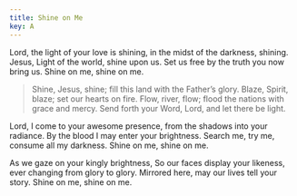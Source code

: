 ```yaml
---
title: Shine on Me
key: A
---
```

Lord, the light of your love is shining,
in the midst of the darkness, shining.
Jesus, Light of the world, shine upon us.
Set us free by the truth you now bring us.
Shine on me, shine on me.

>Shine, Jesus, shine;
fill this land with the Father’s glory.
Blaze, Spirit, blaze;
set our hearts on fire.
Flow, river, flow;
flood the nations with grace and mercy.
Send forth your Word, Lord,
and let there be light.

Lord, I come to your awesome presence,
from the shadows into your radiance.
By the blood I may enter your brightness.
Search me, try me, consume all my darkness.
Shine on me, shine on me.

As we gaze on your kingly brightness,
So our faces display your likeness,
ever changing from glory to glory.
Mirrored here, may our lives tell your story.
Shine on me, shine on me.
